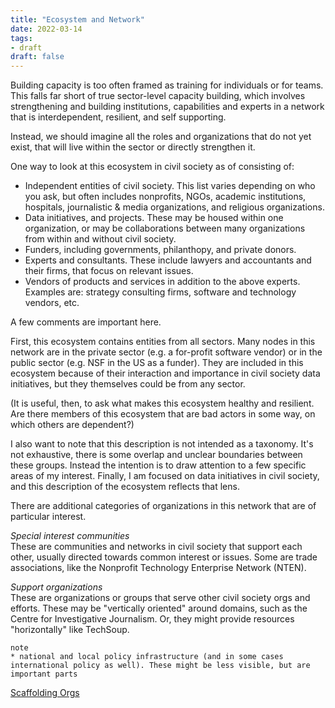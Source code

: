 ```yaml
---
title: "Ecosystem and Network"
date: 2022-03-14
tags:
- draft
draft: false
---
```


Building capacity is too often framed as training for individuals or for teams. This falls far short of true sector-level capacity building, which involves strengthening and building institutions, capabilities and experts in a network that is interdependent, resilient, and self supporting. 

Instead, we should imagine all the roles and organizations that do not yet exist, that will live within the sector or directly strengthen it. 

One way to look at this ecosystem in civil society as of consisting of: 
* Independent entities of civil society. This list varies depending on who you ask, but often includes nonprofits, NGOs, academic institutions, hospitals, journalistic & media organizations, and religious organizations. 
* Data initiatives, and projects. These may be housed within one organization, or may be collaborations between many organizations from within and without civil society. 
* Funders, including governments, philanthopy, and private donors. 
* Experts and consultants. These include lawyers and accountants and their firms, that focus on relevant issues. 
* Vendors of products and services in addition to the above experts. Examples are: strategy consulting firms, software and technology vendors, etc. 

A few comments are important here. 

First, this ecosystem contains entities from all sectors. Many nodes in this network are in the private sector (e.g. a for-profit software vendor) or in the public sector (e.g. NSF in the US as a funder). They are included in this ecosystem because of their interaction and importance in civil society data initiatives, but they themselves could be from any sector.

(It is useful, then, to ask what makes this ecosystem healthy and resilient. Are there members of this ecosystem that are bad actors in some way, on which others are dependent?)

I also want to note that this description is not intended as a taxonomy. It's not exhaustive, there is some overlap and unclear boundaries between these groups. Instead the intention is to draw attention to a few specific areas of my interest. Finally, I am focused on data initiatives in civil society, and this description of the ecosystem reflects that lens. 

There are additional categories of organizations in this network that are of particular interest.

*Special interest communities* <br />
These are communities and networks in civil society that support each other, usually directed towards common interest or issues. Some are trade associations, like the Nonprofit Technology Enterprise Network (NTEN). 

*Support organizations* <br />
These are organizations or groups that serve other civil society orgs and efforts. These may be "vertically oriented" around domains, such as the Centre for Investigative Journalism. Or, they might provide resources "horizontally" like TechSoup. 


```
note
* national and local policy infrastructure (and in some cases international policy as well). These might be less visible, but are important parts 
```
[Scaffolding Orgs](scaffolding-orgs.md)
